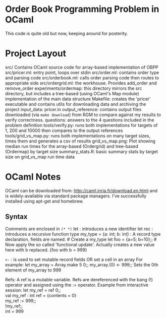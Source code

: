 Order Book Programming Problem in OCaml
=======================================

This code is quite old but now, keeping around for posterity.

Project Layout
================

src/ Contains OCaml source code for array-based implementation of OBPP
src/pricer.ml: entry point, loops over stdin
src/order.ml: contains order type and parsing code
src/orderbook.ml: calls order parsing code then routes to appropriate side
src/ordergrid.ml: the workhouse.  Provides add_order and remove_order
experiments/ordermap: this directory mirrors the src directory, but includes a tree-based (using OCaml's Map module) implementation of the main data structure
Makefile: creates the 'pricer' executable and contains utils for downloading data and archiving the project
input_data: pricer.in
output_reference: contains output files downloaded (via `make download`) from RGM to compare against my results to verify correctness.
questions: answers to the 4 questions included in the problem definition
tools/verify.py: runs both implementations for targets of 1, 200 and 10000 then compares to the output references
tools/grid_vs_map.py: runs both implementations on many target sizes, times them and generates a csv of results
grid_vs_map.png: Plot showing median run times for the array-based (Ordergrid) and tree-based (Ordermap) by target size
summary_stats.R: basic summary stats by target size on grid_vs_map run time data

OCaml Notes
===========

OCaml can be downloaded from: http://caml.inria.fr/download.en.html and is widely-available via standard package managers.
I've successfully installed using apt-get and homebrew. 

## Syntax

Comments are enclosed in `(* *)`
let : introduces a new identifier
let rec : introduces a recursive function
type my_type = {a: int; b: int} :
    A record type declaration, fields are named.
    # Create a my_type
    let foo = {a=5; b=10};;
    # Now apply the so called 'functional update'.  Actually creates a new value here with b replaced.
    {foo with b = 999}

`<-` : is used to set mutable record fields OR set a cell in an array
    For example:
        let my_array = Array.make 5 0;;
        my_array.(0) <- 999;;
    Sets the 0th element of my_array to 999
    
Refs:
    A ref is a mutable variable.  Refs are dereferenced with the bang (!) operator and assigned using the := operator.
    Example from interactive session:
        let my_ref = ref 0;;                                                   
        val my_ref : int ref = {contents = 0}                          
        my_ref := 999;;                                                        
        !my_ref;;                                                               
        int = 999

